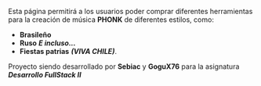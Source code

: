 Esta página permitirá a los usuarios poder comprar diferentes herramientas para la creación de música **PHONK** de diferentes estilos, como:
- **Brasileño** 
- **Ruso**
***E incluso...***
- **Fiestas patrias** ***(VIVA CHILE)***.

Proyecto siendo desarrollado por **Sebiac** y **GoguX76** para la asignatura ***Desarrollo FullStack II***
